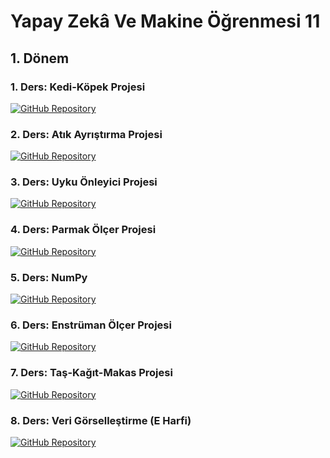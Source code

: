 # Yapay Zekâ Ve Makine Öğrenmesi 11

## 1. Dönem

### 1. Ders: Kedi-Köpek Projesi

[![GitHub Repository](https://img.shields.io/badge/GitHub-Repository-blue)](https://github.com/emirhneks/YapayZekaVeMakineOgrenmesi11/tree/main/Ders1)

### 2. Ders: Atık Ayrıştırma Projesi

[![GitHub Repository](https://img.shields.io/badge/GitHub-Repository-blue)](https://github.com/emirhneks/YapayZekaVeMakineOgrenmesi11/tree/main/Ders2)

### 3. Ders: Uyku Önleyici Projesi

[![GitHub Repository](https://img.shields.io/badge/GitHub-Repository-blue)](https://github.com/emirhneks/YapayZekaVeMakineOgrenmesi11/tree/main/Ders3)

### 4. Ders: Parmak Ölçer Projesi

[![GitHub Repository](https://img.shields.io/badge/GitHub-Repository-blue)](https://github.com/emirhneks/YapayZekaVeMakineOgrenmesi11/tree/main/Ders4)

### 5. Ders: NumPy

[![GitHub Repository](https://img.shields.io/badge/GitHub-Repository-blue)](https://github.com/emirhneks/YapayZekaVeMakineOgrenmesi11/tree/main/Ders5)

### 6. Ders: Enstrüman Ölçer Projesi

[![GitHub Repository](https://img.shields.io/badge/GitHub-Repository-blue)](https://github.com/emirhneks/YapayZekaVeMakineOgrenmesi11/tree/main/Ders6)

### 7. Ders: Taş-Kağıt-Makas Projesi

[![GitHub Repository](https://img.shields.io/badge/GitHub-Repository-blue)](https://github.com/emirhneks/YapayZekaVeMakineOgrenmesi11/tree/main/Ders7)

### 8. Ders: Veri Görselleştirme (E Harfi)

[![GitHub Repository](https://img.shields.io/badge/GitHub-Repository-blue)](https://github.com/emirhneks/YapayZekaVeMakineOgrenmesi11/tree/main/Ders8)
